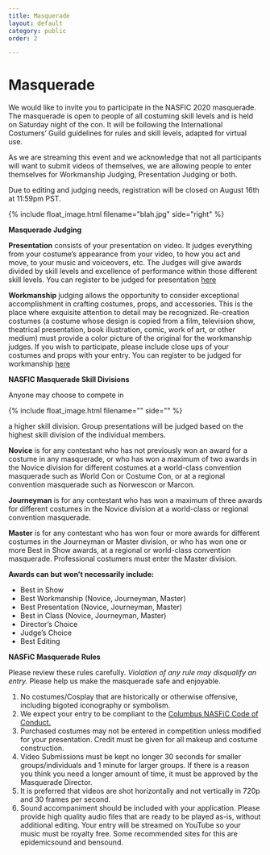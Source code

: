 ```yaml
---
title: Masquerade
layout: default
category: public
order: 2

---
```

# Masquerade

We would like to invite you to participate in the NASFIC 2020 masquerade. The masquerade is open to people of all costuming skill levels and is held on Saturday night of the con. It will be following the International Costumers’ Guild guidelines for rules and skill levels, adapted for virtual use.

As we are streaming this event and we acknowledge that not all participants will want to submit videos of themselves, we are allowing people to enter themselves for Workmanship Judging, Presentation Judging or both.

Due to editing and judging needs, registration will be closed on August 16th at 11:59pm PST.

{% include float_image.html filename="blah.jpg" side="right" %}

**Masquerade Judging**

**Presentation** consists of your presentation on video. It judges everything from your costume’s appearance from your video, to how you act and move, to your music and voiceovers, etc. The Judges will give awards divided by skill levels and excellence of performance within those different skill levels. You can register to be judged for presentation [here](https://forms.gle/BX2qeG9uXFqcZgcj7)

**Workmanship** judging allows the opportunity to consider exceptional accomplishment in crafting costumes, props, and accessories. This is the place where exquisite attention to detail may be recognized. Re-creation costumes (a costume whose design is copied from a film, television show, theatrical presentation, book illustration, comic, work of art, or other medium) must provide a color picture of the original for the workmanship judges. If you wish to participate, please include close ups of your costumes and props with your entry. You can register to be judged for workmanship [here](https://forms.gle/jqSzCW8tbGPckkD4A)

**NASFIC Masquerade Skill Divisions**

Anyone may choose to compete in 

{% include float_image.html filename="" side="" %}

a higher skill division. Group presentations will be judged based on the highest skill division of the individual members.

**Novice** is for any contestant who has not previously won an award for a costume in any masquerade, or who has won a maximum of two awards in the Novice division for different costumes at a world-class convention masquerade such as World Con or Costume Con, or at a regional convention masquerade such as Norwescon or Marcon.

**Journeyman** is for any contestant who has won a maximum of three awards for different costumes in the Novice division at a world-class or regional convention masquerade.

**Master** is for any contestant who has won four or more awards for different costumes in the Journeyman or Master division, or who has won one or more Best in Show awards, at a regional or world-class convention masquerade. Professional costumers must enter the Master division.

**Awards can but won’t necessarily include:**

* Best in Show
* Best Workmanship (Novice, Journeyman, Master)
* Best Presentation (Novice, Journeyman, Master)
* Best in Class (Novice, Journeyman, Master)
* Director’s Choice
* Judge’s Choice
* Best Editing

**NASFiC Masquerade Rules**

Please review these rules carefully. _Violation of any rule may disqualify an entry._ Please help us make the masquerade safe and enjoyable.

1. No costumes/Cosplay that are historically or otherwise offensive, including bigoted iconography or symbolism.
2. We expect your entry to be compliant to the [Columbus NASFiC Code of Conduct.](https://columbus2020nasfic.org/code-of-conduct-anti-harassment-policy)
3. Purchased costumes may not be entered in competition unless modified for your presentation. Credit must be given for all makeup and costume construction.
4. Video Submissions must be kept no longer 30 seconds for smaller groups/individuals and 1 minute for larger groups. If there is a reason you think you need a longer amount of time, it must be approved by the Masquerade Director.
5. It is preferred that videos are shot horizontally and not vertically in 720p and 30 frames per second.
6. Sound accompaniment should be included with your application. Please provide high quality audio files that are ready to be played as-is, without additional editing. Your entry will be streamed on YouTube so your music must be royalty free. Some recommended sites for this are epidemicsound and bensound.